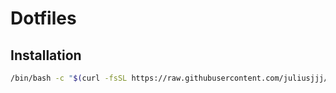 # Dotfiles
## Installation

```bash
/bin/bash -c "$(curl -fsSL https://raw.githubusercontent.com/juliusjjj/dotfiles/refs/heads/main/install.sh)"
```